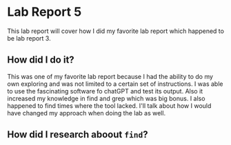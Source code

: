 # Lab Report 5

This lab report will cover how I did my favorite lab report which happened to be lab report 3.

## How did I do it?

This was one of my favorite lab report because I had the ability to do my own exploring and was not limited to a certain set of instructions. I was able to use the fascinating software fo chatGPT and test its output. Also it increased my knowledge in find and grep which was big bonus. I also happened to find times where the tool lacked. I'll talk about how I would have changed my approach when doing the lab as well.

## How did I research aboout `find`?

